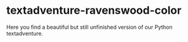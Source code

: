 # textadventure-ravenswood-color

Here you find a beautiful but still unfinished version of our Python textadventure.

